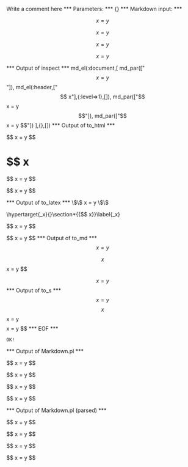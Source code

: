 Write a comment here
*** Parameters: ***
{}
*** Markdown input: ***

$$ x = y $$

$$ x 
= y $$

$$ 
x = y $$

$$ x = y 
$$

*** Output of inspect ***
md_el(:document,[
	md_par(["$$ x = y $$"]),
	md_el(:header,["$$ x"],{:level=>1},[]),
	md_par(["$$ x = y $$"]),
	md_par(["$$ x = y $$"])
],{},[])
*** Output of to_html ***
<p>$$ x = y $$</p>

<h1 id='_x'>$$ x</h1>

<p>$$ x = y $$</p>

<p>$$ x = y $$</p>
*** Output of to_latex ***
\$\$ x = y \$\$

\hypertarget{_x}{}\section*{{\$\$ x}}\label{_x}

\$\$ x = y \$\$

\$\$ x = y \$\$
*** Output of to_md ***
$$ x = y $$

$$ x$$ x = y $$

$$ x = y $$
*** Output of to_s ***
$$ x = y $$$$ x$$ x = y $$$$ x = y $$
*** EOF ***



	OK!



*** Output of Markdown.pl ***
<p>$$ x = y $$</p>

<p>$$ x 
= y $$</p>

<p>$$ 
x = y $$</p>

<p>$$ x = y 
$$</p>

*** Output of Markdown.pl (parsed) ***
<div>
 <p>
  $$ x = y $$
 </p>
 <p>
  $$ x = y $$
 </p>
 <p>
  $$ x = y $$
 </p>
 <p>
  $$ x = y $$
 </p>
</div>